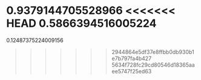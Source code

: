0.9379144705528966
<<<<<<< HEAD
0.5866394516005224
=======
0.12487375224009156
>>>>>>> 2944864e5df37e8ffbb0db930b1e7b797fa4b427
>>>>>>> 5634f728fc29cd80546d18365aaee5747f25ed63
